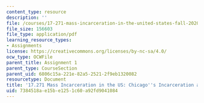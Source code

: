 ```yaml
---
content_type: resource
description: ''
file: /courses/17-271-mass-incarceration-in-the-united-states-fall-2020/7384518ae15be1251c60a92fd9041084_MIT17_271F20_StudentExample1.pdf
file_size: 156603
file_type: application/pdf
learning_resource_types:
- Assignments
license: https://creativecommons.org/licenses/by-nc-sa/4.0/
ocw_type: OCWFile
parent_title: Assignment 1
parent_type: CourseSection
parent_uid: 6806c15a-221e-82a5-2521-2f9eb1320082
resourcetype: Document
title: '17.271 Mass Incarceration in the US: Chicago''s Incarceration and Legal Systems'
uid: 7384518a-e15b-e125-1c60-a92fd9041084
---
```

